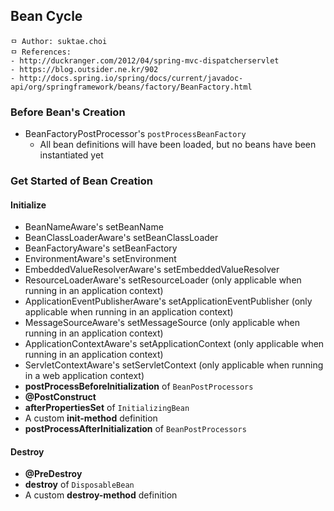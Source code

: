 ## Bean Cycle

```
ㅁ Author: suktae.choi
ㅁ References:
- http://duckranger.com/2012/04/spring-mvc-dispatcherservlet
- https://blog.outsider.ne.kr/902
- http://docs.spring.io/spring/docs/current/javadoc-api/org/springframework/beans/factory/BeanFactory.html
```

### Before Bean's Creation
- BeanFactoryPostProcessor's `postProcessBeanFactory`
  - All bean definitions will have been loaded, but no beans have been instantiated yet

### Get Started of Bean Creation
#### Initialize
- BeanNameAware's setBeanName
- BeanClassLoaderAware's setBeanClassLoader
- BeanFactoryAware's setBeanFactory
- EnvironmentAware's setEnvironment
- EmbeddedValueResolverAware's setEmbeddedValueResolver
- ResourceLoaderAware's setResourceLoader (only applicable when running in an application context)
- ApplicationEventPublisherAware's setApplicationEventPublisher (only applicable when running in an application context)
- MessageSourceAware's setMessageSource (only applicable when running in an application context)
- ApplicationContextAware's setApplicationContext (only applicable when running in an application context)
- ServletContextAware's setServletContext (only applicable when running in a web application context)
- **postProcessBeforeInitialization** of `BeanPostProcessors`
- **@PostConstruct**
- **afterPropertiesSet** of `InitializingBean`
- A custom **init-method** definition
- **postProcessAfterInitialization** of `BeanPostProcessors`

#### Destroy
-  **@PreDestroy**
-  **destroy** of `DisposableBean`
-  A custom **destroy-method** definition
